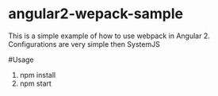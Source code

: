 # angular2-wepack-sample

This is a simple example of how to use webpack in Angular 2.
Configurations are very simple then SystemJS

#Usage

1. npm install
2. npm start
